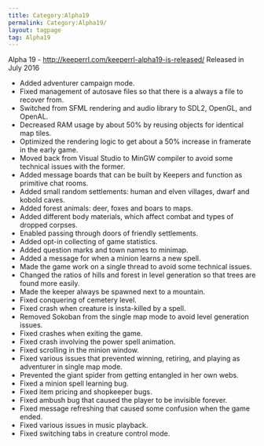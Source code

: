 ```yaml
---
title: Category:Alpha19
permalink: Category:Alpha19/
layout: tagpage
tag: Alpha19
---
```


Alpha 19 - <http://keeperrl.com/keeperrl-alpha19-is-released/> Released
in July 2016

-   Added adventurer campaign mode.
-   Fixed management of autosave files so that there is a always a file
    to recover from.
-   Switched from SFML rendering and audio library to SDL2, OpenGL, and
    OpenAL.
-   Decreased RAM usage by about 50% by reusing objects for identical
    map tiles.
-   Optimized the rendering logic to get about a 50% increase in
    framerate in the early game.
-   Moved back from Visual Studio to MinGW compiler to avoid some
    technical issues with the former.
-   Added message boards that can be built by Keepers and function as
    primitive chat rooms.
-   Added small random settlements: human and elven villages, dwarf and
    kobold caves.
-   Added forest animals: deer, foxes and boars to maps.
-   Added different body materials, which affect combat and types of
    dropped corpses.
-   Enabled passing through doors of friendly settlements.
-   Added opt-in collecting of game statistics.
-   Added question marks and town names to minimap.
-   Added a message for when a minion learns a new spell.
-   Made the game work on a single thread to avoid some technical
    issues.
-   Changed the ratios of hills and forest in level generation so that
    trees are found more easily.
-   Made the keeper always be spawned next to a mountain.
-   Fixed conquering of cemetery level.
-   Fixed crash when creature is insta-killed by a spell.
-   Removed Sokoban from the single map mode to avoid level generation
    issues.
-   Fixed crashes when exiting the game.
-   Fixed crash involving the power spell animation.
-   Fixed scrolling in the minion window.
-   Fixed various issues that prevented winning, retiring, and playing
    as adventurer in single map mode.
-   Prevented the giant spider from getting entangled in her own webs.
-   Fixed a minion spell learning bug.
-   Fixed item pricing and shopkeeper bugs.
-   Fixed ambush bug that caused the player to be invisible forever.
-   Fixed message refreshing that caused some confusion when the game
    ended.
-   Fixed various issues in music playback.
-   Fixed switching tabs in creature control mode.

